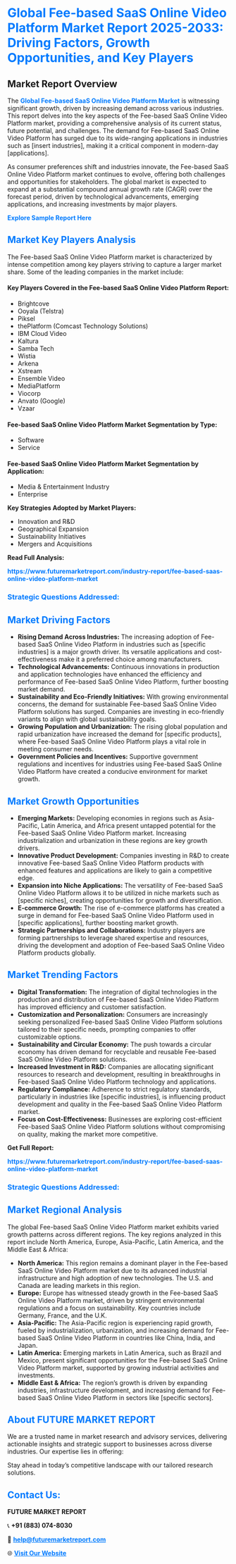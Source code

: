 <h1 style="color: #007BFF;">Global Fee-based SaaS Online Video Platform Market Report 2025-2033: Driving Factors, Growth Opportunities, and Key Players</h1>

<section id="overview">
<h2>Market Report Overview</h2>
<p>The <a href="https://www.futuremarketreport.com/industry-report/fee-based-saas-online-video-platform-market" style="color: #007BFF; text-decoration: none;"><strong>Global Fee-based SaaS Online Video Platform Market</strong></a> is witnessing significant growth, driven by increasing demand across various industries. This report delves into the key aspects of the Fee-based SaaS Online Video Platform market, providing a comprehensive analysis of its current status, future potential, and challenges. The demand for Fee-based SaaS Online Video Platform has surged due to its wide-ranging applications in industries such as [insert industries], making it a critical component in modern-day [applications].</p>
<p>As consumer preferences shift and industries innovate, the Fee-based SaaS Online Video Platform market continues to evolve, offering both challenges and opportunities for stakeholders. The global market is expected to expand at a substantial compound annual growth rate (CAGR) over the forecast period, driven by technological advancements, emerging applications, and increasing investments by major players.</p>
</section>

<section id="overview">
<p><a href="https://www.futuremarketreport.com/request-sample/reportId=42908" style="color: #007BFF; text-decoration: none;"><strong>Explore Sample Report Here</strong></a></p>
</section>

<section id="key-players">
<h2 style="color: #007BFF;">Market Key Players Analysis</h2>
<p>The Fee-based SaaS Online Video Platform market is characterized by intense competition among key players striving to capture a larger market share. Some of the leading companies in the market include:</p>
<h4>Key Players Covered in the Fee-based SaaS Online Video Platform Report:</h4>
<ul><li>Brightcove</li><li>Ooyala (Telstra)</li><li>Piksel</li><li>thePlatform (Comcast Technology Solutions)</li><li>IBM Cloud Video</li><li>Kaltura</li><li>Samba Tech</li><li>Wistia</li><li>Arkena</li><li>Xstream</li><li>Ensemble Video</li><li>MediaPlatform</li><li>Viocorp</li><li>Anvato (Google)</li><li>Vzaar</li></ul>
<h4>Fee-based SaaS Online Video Platform Market Segmentation by Type:</h4>
<ul><li>Software</li><li>Service</li></ul>

<h4>Fee-based SaaS Online Video Platform Market Segmentation by Application:</h4>
<ul><li>Media &amp; Entertainment Industry</li><li>Enterprise</li></ul>
<p><strong>Key Strategies Adopted by Market Players:</strong></p>
<ul>
<li>Innovation and R&D</li>
<li>Geographical Expansion</li>
<li>Sustainability Initiatives</li>
<li>Mergers and Acquisitions</li>
</ul>
</section>

<section>
<p><strong>Read Full Analysis: </strong></p><a href="https://www.futuremarketreport.com/industry-report/fee-based-saas-online-video-platform-market" style="color: #007BFF; text-decoration: none;"><strong>https://www.futuremarketreport.com/industry-report/fee-based-saas-online-video-platform-market</strong></a>
<h3 style="color: #007BFF;">Strategic Questions Addressed:</h3>
</section>

<section id="driving-factors">
<h2 style="color: #007BFF;">Market Driving Factors</h2>
<ul>
<li><strong>Rising Demand Across Industries:</strong> The increasing adoption of Fee-based SaaS Online Video Platform in industries such as [specific industries] is a major growth driver. Its versatile applications and cost-effectiveness make it a preferred choice among manufacturers.</li>
<li><strong>Technological Advancements:</strong> Continuous innovations in production and application technologies have enhanced the efficiency and performance of Fee-based SaaS Online Video Platform, further boosting market demand.</li>
<li><strong>Sustainability and Eco-Friendly Initiatives:</strong> With growing environmental concerns, the demand for sustainable Fee-based SaaS Online Video Platform solutions has surged. Companies are investing in eco-friendly variants to align with global sustainability goals.</li>
<li><strong>Growing Population and Urbanization:</strong> The rising global population and rapid urbanization have increased the demand for [specific products], where Fee-based SaaS Online Video Platform plays a vital role in meeting consumer needs.</li>
<li><strong>Government Policies and Incentives:</strong> Supportive government regulations and incentives for industries using Fee-based SaaS Online Video Platform have created a conducive environment for market growth.</li>
</ul>
</section>

<section id="growth-opportunities">
<h2 style="color: #007BFF;">Market Growth Opportunities</h2>
<ul>
<li><strong>Emerging Markets:</strong> Developing economies in regions such as Asia-Pacific, Latin America, and Africa present untapped potential for the Fee-based SaaS Online Video Platform market. Increasing industrialization and urbanization in these regions are key growth drivers.</li>
<li><strong>Innovative Product Development:</strong> Companies investing in R&D to create innovative Fee-based SaaS Online Video Platform products with enhanced features and applications are likely to gain a competitive edge.</li>
<li><strong>Expansion into Niche Applications:</strong> The versatility of Fee-based SaaS Online Video Platform allows it to be utilized in niche markets such as [specific niches], creating opportunities for growth and diversification.</li>
<li><strong>E-commerce Growth:</strong> The rise of e-commerce platforms has created a surge in demand for Fee-based SaaS Online Video Platform used in [specific applications], further boosting market growth.</li>
<li><strong>Strategic Partnerships and Collaborations:</strong> Industry players are forming partnerships to leverage shared expertise and resources, driving the development and adoption of Fee-based SaaS Online Video Platform products globally.</li>
</ul>
</section>

<section id="trending-factors">
<h2 style="color: #007BFF;">Market Trending Factors</h2>
<ul>
<li><strong>Digital Transformation:</strong> The integration of digital technologies in the production and distribution of Fee-based SaaS Online Video Platform has improved efficiency and customer satisfaction.</li>
<li><strong>Customization and Personalization:</strong> Consumers are increasingly seeking personalized Fee-based SaaS Online Video Platform solutions tailored to their specific needs, prompting companies to offer customizable options.</li>
<li><strong>Sustainability and Circular Economy:</strong> The push towards a circular economy has driven demand for recyclable and reusable Fee-based SaaS Online Video Platform solutions.</li>
<li><strong>Increased Investment in R&D:</strong> Companies are allocating significant resources to research and development, resulting in breakthroughs in Fee-based SaaS Online Video Platform technology and applications.</li>
<li><strong>Regulatory Compliance:</strong> Adherence to strict regulatory standards, particularly in industries like [specific industries], is influencing product development and quality in the Fee-based SaaS Online Video Platform market.</li>
<li><strong>Focus on Cost-Effectiveness:</strong> Businesses are exploring cost-efficient Fee-based SaaS Online Video Platform solutions without compromising on quality, making the market more competitive.</li>
</ul>
</section>

<section>
<p><strong>Get Full Report: </strong></p><a href="https://www.futuremarketreport.com/industry-report/fee-based-saas-online-video-platform-market" style="color: #007BFF; text-decoration: none;"><strong>https://www.futuremarketreport.com/industry-report/fee-based-saas-online-video-platform-market</strong></a>
<h3 style="color: #007BFF;">Strategic Questions Addressed:</h3>
</section>


<section id="regional-analysis">
<h2 style="color: #007BFF;">Market Regional Analysis</h2>
<p>The global Fee-based SaaS Online Video Platform market exhibits varied growth patterns across different regions. The key regions analyzed in this report include North America, Europe, Asia-Pacific, Latin America, and the Middle East & Africa:</p>
<ul>
<li><strong>North America:</strong> This region remains a dominant player in the Fee-based SaaS Online Video Platform market due to its advanced industrial infrastructure and high adoption of new technologies. The U.S. and Canada are leading markets in this region.</li>
<li><strong>Europe:</strong> Europe has witnessed steady growth in the Fee-based SaaS Online Video Platform market, driven by stringent environmental regulations and a focus on sustainability. Key countries include Germany, France, and the U.K.</li>
<li><strong>Asia-Pacific:</strong> The Asia-Pacific region is experiencing rapid growth, fueled by industrialization, urbanization, and increasing demand for Fee-based SaaS Online Video Platform in countries like China, India, and Japan.</li>
<li><strong>Latin America:</strong> Emerging markets in Latin America, such as Brazil and Mexico, present significant opportunities for the Fee-based SaaS Online Video Platform market, supported by growing industrial activities and investments.</li>
<li><strong>Middle East & Africa:</strong> The region’s growth is driven by expanding industries, infrastructure development, and increasing demand for Fee-based SaaS Online Video Platform in sectors like [specific sectors].</li>
</ul>
</section>

<footer>
<h2 style="color: #007BFF;">About FUTURE MARKET REPORT</h2>
<p>We are a trusted name in market research and advisory services, delivering actionable insights and strategic support to businesses across diverse industries. Our expertise lies in offering:</p>

<p>Stay ahead in today’s competitive landscape with our tailored research solutions.</p>

<h2 style="color: #007BFF;">Contact Us:</h2>
<p><strong>FUTURE MARKET REPORT</strong></p>
<p>📞 <strong>+91 (883) 074-8030</strong></p>
<p>📧 <strong><a href="mailto:help@futuremarketreport.com" style="color: #007BFF;">help@futuremarketreport.com</a></strong></p>
<p>🌐 <strong><a href="https://www.futuremarketreport.com/" style="color: #007BFF;">Visit Our Website</a></strong></p>
</footer>